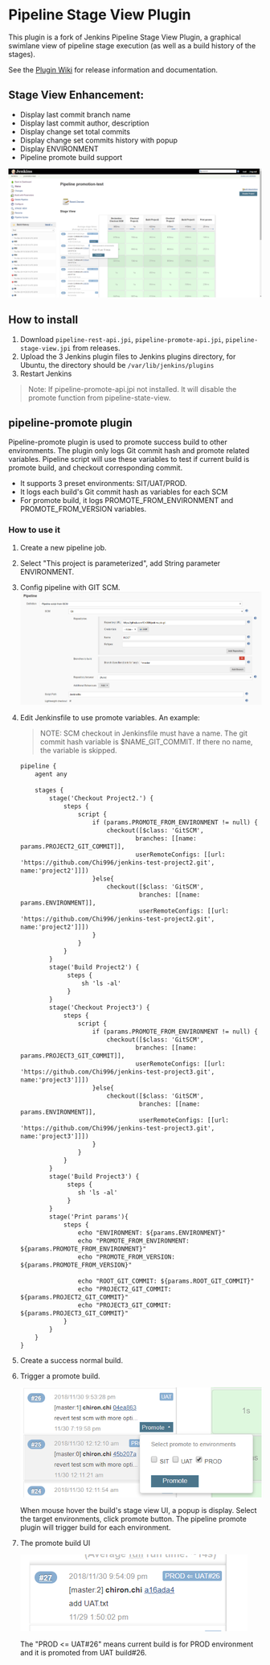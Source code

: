 # Pipeline Stage View Plugin

This plugin is a fork of Jenkins Pipeline Stage View Plugin, a graphical swimlane view of pipeline stage execution (as well as a build history of the stages). 

See the [Plugin Wiki](https://wiki.jenkins-ci.org/display/JENKINS/Pipeline+Stage+View+Plugin) for release information and documentation. 

## Stage View Enhancement: 

- Display last commit branch name
- Display last commit author, description
- Display change set total commits
- Display change set commits history with popup
- Display ENVIRONMENT
- Pipeline promote build support

<img src="doc/pipeline-stage-view.png"/>

## How to install

1. Download `pipeline-rest-api.jpi`, `pipeline-promote-api.jpi`, `pipeline-stage-view.jpi` from releases.
2. Upload the 3 Jenkins plugin files to Jenkins plugins directory, for Ubuntu, the directory should be `/var/lib/jenkins/plugins`
3. Restart Jenkins

> Note: If pipeline-promote-api.jpi not installed. It will disable the promote function from pipeline-state-view. 

## pipeline-promote plugin

Pipeline-promote plugin is used to promote success build to other environments. The plugin only logs Git commit hash and promote related variables. 
Pipeline script will use these variables to test if current build is promote build, and checkout corresponding commit. 

- It supports 3 preset environments: SIT/UAT/PROD. 
- It logs each build's Git commit hash as variables for each SCM
- For promote build, it logs PROMOTE_FROM_ENVIRONMENT and PROMOTE_FROM_VERSION variables.

### How to use it

1. Create a new pipeline job.
2. Select "This project is parameterized", add String parameter ENVIRONMENT.
3. Config pipeline with GIT SCM.
   <img src="doc/job-config.png"/>
4. Edit Jenkinsfile to use promote variables. An example:
    > NOTE: 
    > SCM checkout in Jenkinsfile must have a name. The git commit hash variable is $NAME_GIT_COMMIT. If there no name, the variable is skipped.

    ```
    pipeline {
        agent any
    
        stages {
            stage('Checkout Project2.') {
                steps {
                    script {
                        if (params.PROMOTE_FROM_ENVIRONMENT != null) {
                            checkout([$class: 'GitSCM',
                                    branches: [[name: params.PROJECT2_GIT_COMMIT]],
                                    userRemoteConfigs: [[url: 'https://github.com/Chi996/jenkins-test-project2.git', name:'project2']]])
                        }else{
                            checkout([$class: 'GitSCM',
                                     branches: [[name: params.ENVIRONMENT]],
                                     userRemoteConfigs: [[url: 'https://github.com/Chi996/jenkins-test-project2.git', name:'project2']]])
                        }
                    }
                }
            }
            stage('Build Project2') {
                 steps {
                     sh 'ls -al'
                 }
            }
            stage('Checkout Project3') {
                steps {
                    script {
                        if (params.PROMOTE_FROM_ENVIRONMENT != null) {
                            checkout([$class: 'GitSCM',
                                    branches: [[name: params.PROJECT3_GIT_COMMIT]],
                                    userRemoteConfigs: [[url: 'https://github.com/Chi996/jenkins-test-project3.git', name:'project3']]])
                        }else{
                            checkout([$class: 'GitSCM',
                                     branches: [[name: params.ENVIRONMENT]],
                                     userRemoteConfigs: [[url: 'https://github.com/Chi996/jenkins-test-project3.git', name:'project3']]])
                        }
                    }
                }
            }
            stage('Build Project3') {
                 steps {
                    sh 'ls -al'
                 }
            }
            stage('Print params'){
                steps {
                    echo "ENVIRONMENT: ${params.ENVIRONMENT}"
                    echo "PROMOTE_FROM_ENVIRONMENT: ${params.PROMOTE_FROM_ENVIRONMENT}"
                    echo "PROMOTE_FROM_VERSION: ${params.PROMOTE_FROM_VERSION}"
    
                    echo "ROOT_GIT_COMMIT: ${params.ROOT_GIT_COMMIT}"
                    echo "PROJECT2_GIT_COMMIT: ${params.PROJECT2_GIT_COMMIT}"
                    echo "PROJECT3_GIT_COMMIT: ${params.PROJECT3_GIT_COMMIT}"
                }
            }
        }
    }
    ```

4. Create a success normal build.
5. Trigger a promote build.
   
   <img src="doc/promote-popup.png"/>
   
   When mouse hover the build's stage view UI, a popup is display. Select the target environments, click promote button. 
   The pipeline promote plugin will trigger build for each environment.

6. The promote build UI
   
   <img src="doc/promote-build.png"/>
   
   The "PROD <= UAT#26" means current build is for PROD environment and it is promoted from UAT build#26.







